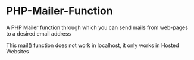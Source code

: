# PHP-Mailer-Function
A PHP Mailer function through which you can send mails from web-pages to a desired email address

This mail() function does not work in localhost, it only works in Hosted Websites
